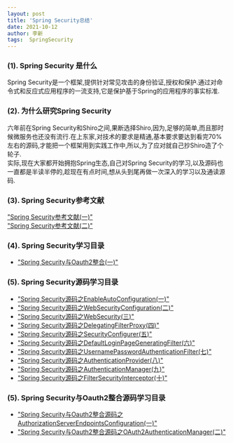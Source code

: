 ```yaml
---
layout: post
title: 'Spring Security总结' 
date: 2021-10-12
author: 李新
tags:  SpringSecurity
---
```


### (1). Spring Security 是什么
Spring Security是一个框架,提供针对常见攻击的身份验证,授权和保护.通过对命令式和反应式应用程序的一流支持,它是保护基于Spring的应用程序的事实标准.   

### (2). 为什么研究Spring Security
六年前在Spring Security和Shiro之间,果断选择Shiro,因为,足够的简单,而且那时候微服务也还没有流行.在上东家,对技术的要求是精通,基本要求要达到看完70%左右的源码,才能把一个框架用到实践工作中,所以,为了应对就自己抄Shiro造了个轮子.   
实际,现在大家都开始拥抱Spring生态,自己对Spring Security的学习,以及源码也一直都是半读半停的,趁现在有点时间,想从头到尾再做一次深入的学习以及通读源码.   

### (3). Spring Security参考文献
["Spring Security参考文献(一)"](https://www.springcloud.cc/spring-security.html)             
["Spring Security参考文献(二)"](https://www.docs4dev.com/docs/zh/spring-security/5.1.2.RELEASE/reference/community.html)     


### (4). Spring Security学习目录

+ ["Spring Security与Oauth2整合(一)"](/2021/10/11/Spring-Security-Oauth2.html)   

### (5). Spring Security源码学习目录
+ ["Spring Security源码之EnableAutoConfiguration(一)"](/2021/10/11/Spring-Security-EnableAutoConfiguration.html)     
+ ["Spring Security源码之WebSecurityConfiguration(二)"](/2021/10/11/Spring-Security-WebSecurityConfiguration.html)     
+ ["Spring Security源码之WebSecurity(三)"](/2021/10/11/Spring-Security-WebSecurity.html)   
+ ["Spring Security源码之DelegatingFilterProxy(四)"](/2021/10/11/Spring-Security-DelegatingFilterProxy.html)     
+ ["Spring Security源码之SecurityConfigurer(五)"](/2021/10/11/Spring-Security-SecurityConfigurer.html)     
+ ["Spring Security源码之DefaultLoginPageGeneratingFilter(六)"](/2021/10/11/Spring-Security-DefaultLoginPageGeneratingFilter.html)      
+ ["Spring Security源码之UsernamePasswordAuthenticationFilter(七)"](/2021/10/11/Spring-Security-UsernamePasswordAuthenticationFilter.html)      
+ ["Spring Security源码之AuthenticationProvider(八)"](/2021/10/11/Spring-Security-AuthenticationProvider.html)      
+ ["Spring Security源码之AuthenticationManager(九)"](/2021/10/11/Spring-Security-AuthenticationManager.html)    
+ ["Spring Security源码之FilterSecurityInterceptor(十)"](/2021/10/11/Spring-Security-FilterSecurityInterceptor.html)   


### (5). Spring Security与Oauth2整合源码学习目录
+ ["Spring Security与Oauth2整合源码之AuthorizationServerEndpointsConfiguration(一)"](/2021/10/11/Spring-Security-AuthorizationServerEndpointsConfiguration.html)   
+ ["Spring Security与Oauth2整合源码之OAuth2AuthenticationManager(二)"](/2021/10/11/Spring-Security-OAuth2AuthenticationManager.html)     